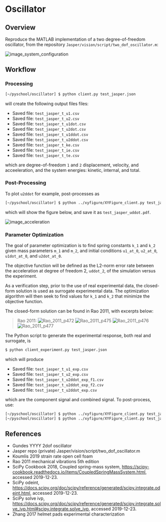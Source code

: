 # Oscillator

## Overview 

Reproduce the MATLAB implementation of a two degree-of-freedom oscillator, from the repository `Jasper/vision/script/two_dof_oscillator.m`: 

![image_system_configuration](fig/configuration_t_1640_ms.png)

## Workflow

### Processing

```bash
[~/pyschool/oscillator] $ python client.py test_jasper.json
```

will create the following output files files:

* Saved file: `test_jasper_t_u1.csv`
* Saved file: `test_jasper_t_u2.csv`
* Saved file: `test_jasper_t_u1dot.csv`
* Saved file: `test_jasper_t_u2dot.csv`
* Saved file: `test_jasper_t_u1ddot.csv`
* Saved file: `test_jasper_t_u2ddot.csv`
* Saved file: `test_jasper_t_ke.csv`
* Saved file: `test_jasper_t_ie.csv`
* Saved file: `test_jasper_t_te.csv`

which are degree-of-freedom `1` and `2` displacement, velocity, and acceeleration, and the system energies: kinetic, internal, and total.  

### Post-Processing

To plot `u2ddot` for example, post-processes as 

```bash
[~/pyschool/oscillator] $ python ../xyfigure/XYFigure_client.py test_jasper_uddot.json
```

which will show the figure below, and save it as `test_jasper_uddot.pdf`.

![image_acceleration](fig/test_jasper_uddot.png)

### Parameter Optimization

The goal of parameter optimization is to find spring constants `k_1` and `k_2` given mass parameters `m_1` and `m_2`, and initial conditions `u1_at_0`, `u2_at_0`, `u1dot_at_0`, and `u2dot_at_0`.  

The objective function will be defined as the L2-norm error rate between the acceleration at degree of freedom 2, `uddot_2`, of the simulation versus the experiment.  

As a verification step, prior to the use of real experimental data, the closed-form solution is used as surrogate experimental data.  The optimization algorithm will then seek to find values for `k_1` and `k_2` that minimize the objective function.  

The closed-form solution can be found in Rao 2011, with excerpts below:

> Rao 2011:
> ![Rao_2011_p472](fig/Rao_2011_p472.png)
![Rao_2011_p475](fig/Rao_2011_p475.png)
![Rao_2011_p476](fig/Rao_2011_p476.png)
![Rao_2011_p477](fig/Rao_2011_p477.png)

The Python script to generate the experimental response, both real and surrogate, is

```bash
$ python client_experiment.py test_jasper.json
```

which will produce

* Saved file: `test_jasper_t_u1_exp.csv`
* Saved file: `test_jasper_t_u2_exp.csv`
* Saved file: `test_jasper_t_u2ddot_exp_f1.csv`
* Saved file: `test_jasper_t_u2ddot_exp_f2.csv`
* Saved file: `test_jasper_t_u2ddot_exp.csv`

which are the component signal and combined signal.  To post-process, use:

```bash
[~/pyschool/oscillator] $ python ../xyfigure/XYFigure_client.py test_jasper_u_exp.json
[~/pyschool/oscillator] $ python ../xyfigure/XYFigure_client.py test_jasper_uddot_exp.json
```

## References

* Gundes YYYY 2dof oscillator
* Jasper repo (private) Jasper/vision/script/two_dof_oscillator.m
* Koumlis 2019 strain rate open cell foam
* Rao 2011 mechanical vibrations 5th edition
* SciPy Cookbook 2018, Coupled spring-mass system, https://scipy-cookbook.readthedocs.io/items/CoupledSpringMassSystem.html, accessed 2019-12-23.
* SciPy odeint, https://docs.scipy.org/doc/scipy/reference/generated/scipy.integrate.odeint.html, accessed 2019-12-23.
* SciPy solve ivp, https://docs.scipy.org/doc/scipy/reference/generated/scipy.integrate.solve_ivp.html#scipy.integrate.solve_ivp, accessed 2019-12-23.
* Zhang 2017 helmet pads experimental characterization

